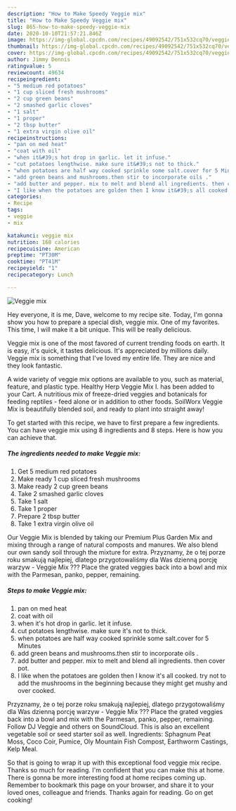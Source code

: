 ```yaml
---
description: "How to Make Speedy Veggie mix"
title: "How to Make Speedy Veggie mix"
slug: 865-how-to-make-speedy-veggie-mix
date: 2020-10-10T21:57:21.846Z
image: https://img-global.cpcdn.com/recipes/49092542/751x532cq70/veggie-mix-recipe-main-photo.jpg
thumbnail: https://img-global.cpcdn.com/recipes/49092542/751x532cq70/veggie-mix-recipe-main-photo.jpg
cover: https://img-global.cpcdn.com/recipes/49092542/751x532cq70/veggie-mix-recipe-main-photo.jpg
author: Jimmy Dennis
ratingvalue: 5
reviewcount: 49634
recipeingredient:
- "5 medium red potatoes"
- "1 cup sliced fresh mushrooms"
- "2 cup green beans"
- "2 smashed garlic cloves"
- "1 salt"
- "1 proper"
- "2 tbsp butter"
- "1 extra virgin olive oil"
recipeinstructions:
- "pan on med heat"
- "coat with oil"
- "when it&#39;s hot drop in garlic. let it infuse."
- "cut potatoes lengthwise. make sure it&#39;s not to thick."
- "when potatoes are half way cooked sprinkle some salt.cover for 5 Minutes"
- "add green beans and mushrooms.then stir to incorporate oils ."
- "add butter and pepper. mix to melt and blend all ingredients. then cover pot."
- "I like when the potatoes are golden then I know it&#39;s all cooked. try not to add the mushrooms in the beginning because they might get mushy and over cooked."
categories:
- Recipe
tags:
- veggie
- mix

katakunci: veggie mix 
nutrition: 168 calories
recipecuisine: American
preptime: "PT30M"
cooktime: "PT41M"
recipeyield: "1"
recipecategory: Lunch

---
```



![Veggie mix](https://img-global.cpcdn.com/recipes/49092542/751x532cq70/veggie-mix-recipe-main-photo.jpg)

Hey everyone, it is me, Dave, welcome to my recipe site. Today, I'm gonna show you how to prepare a special dish, veggie mix. One of my favorites. This time, I will make it a bit unique. This will be really delicious.

Veggie mix is one of the most favored of current trending foods on earth. It is easy, it's quick, it tastes delicious. It's appreciated by millions daily. Veggie mix is something that I've loved my entire life. They are nice and they look fantastic.

A wide variety of veggie mix options are available to you, such as material, feature, and plastic type. Healthy Herp Veggie Mix I. has been added to your Cart. A nutritious mix of freeze-dried veggies and botanicals for feeding reptiles - feed alone or in addition to other foods. SoilWorx Veggie Mix is beautifully blended soil, and ready to plant into straight away!


To get started with this recipe, we have to first prepare a few ingredients. You can have veggie mix using 8 ingredients and 8 steps. Here is how you can achieve that.

<!--inarticleads1-->

##### The ingredients needed to make Veggie mix:

1. Get 5 medium red potatoes
1. Make ready 1 cup sliced fresh mushrooms
1. Make ready 2 cup green beans
1. Take 2 smashed garlic cloves
1. Take 1 salt
1. Take 1 proper
1. Prepare 2 tbsp butter
1. Take 1 extra virgin olive oil


Our Veggie Mix is blended by taking our Premium Plus Garden Mix and mixing through a range of natural composts and manures. We also blend our own sandy soil through the mixture for extra. Przyznamy, że o tej porze roku smakują najlepiej, dlatego przygotowaliśmy dla Was dzienną porcję warzyw - Veggie Mix ??? Place the grated veggies back into a bowl and mix with the Parmesan, panko, pepper, remaining. 

<!--inarticleads2-->

##### Steps to make Veggie mix:

1. pan on med heat
1. coat with oil
1. when it&#39;s hot drop in garlic. let it infuse.
1. cut potatoes lengthwise. make sure it&#39;s not to thick.
1. when potatoes are half way cooked sprinkle some salt.cover for 5 Minutes
1. add green beans and mushrooms.then stir to incorporate oils .
1. add butter and pepper. mix to melt and blend all ingredients. then cover pot.
1. I like when the potatoes are golden then I know it&#39;s all cooked. try not to add the mushrooms in the beginning because they might get mushy and over cooked.


Przyznamy, że o tej porze roku smakują najlepiej, dlatego przygotowaliśmy dla Was dzienną porcję warzyw - Veggie Mix ??? Place the grated veggies back into a bowl and mix with the Parmesan, panko, pepper, remaining. Follow DJ Veggie and others on SoundCloud. This is also an excellent vegetable soil or seed starter soil as well. Ingredients: Sphagnum Peat Moss, Coco Coir, Pumice, Oly Mountain Fish Compost, Earthworm Castings, Kelp Meal. 

So that is going to wrap it up with this exceptional food veggie mix recipe. Thanks so much for reading. I'm confident that you can make this at home. There is gonna be more interesting food at home recipes coming up. Remember to bookmark this page on your browser, and share it to your loved ones, colleague and friends. Thanks again for reading. Go on get cooking!
